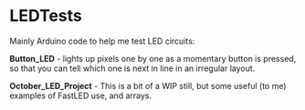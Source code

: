 # LEDTests
Mainly Arduino code to help me test LED circuits:

**Button_LED** - lights up pixels one by one as a momentary button is pressed, so that you can tell which one is next in line in an irregular layout.

**October_LED_Project** - This is a bit of a WIP still, but some useful (to me) examples of FastLED use, and arrays.
